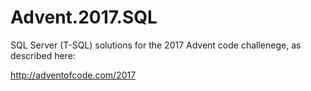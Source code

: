 # Advent.2017.SQL

SQL Server (T-SQL) solutions for the 2017 Advent code challenege, as described here: 

http://adventofcode.com/2017

